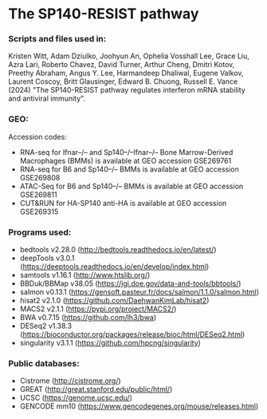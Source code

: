 # The SP140-RESIST pathway

### Scripts and files used in:

Kristen Witt, Adam Dziulko, Joohyun An, Ophelia Vosshall Lee, Grace Liu, Azra Lari, Roberto Chavez, David Turner, Arthur Cheng, Dmitri Kotov, Preethy Abraham, Angus Y. Lee, Harmandeep Dhaliwal, Eugene Valkov, Laurent Coscoy, Britt Glausinger, Edward B. Chuong, Russell E. Vance (2024) "The SP140-RESIST pathway regulates interferon mRNA stability and antiviral immunity".

### GEO:
Accession codes:
- RNA-seq for Ifnar–/– and Sp140–/–Ifnar–/– Bone Marrow-Derived Macrophages (BMMs) is available at GEO accession GSE269761
- RNA-seq for B6 and Sp140–/– BMMs is available at GEO accession GSE269808
- ATAC-Seq for B6 and Sp140–/– BMMs is available at GEO accession GSE269811
- CUT&RUN for HA-SP140 anti-HA is available at GEO accession GSE269315

### Programs used:
- bedtools v2.28.0 (http://bedtools.readthedocs.io/en/latest/)
- deepTools v3.0.1 (https://deeptools.readthedocs.io/en/develop/index.html)
- samtools v1.16.1 (http://www.htslib.org/)
- BBDuk/BBMap v38.05 (https://jgi.doe.gov/data-and-tools/bbtools/)
- salmon v0.13.1 (https://gensoft.pasteur.fr/docs/salmon/1.1.0/salmon.html)
- hisat2 v2.1.0 (https://github.com/DaehwanKimLab/hisat2)
- MACS2 v2.1.1 (https://pypi.org/project/MACS2/)
- BWA v0.7.15 (https://github.com/lh3/bwa)
- DESeq2 v1.38.3 (https://bioconductor.org/packages/release/bioc/html/DESeq2.html)
- singularity v3.1.1 (https://github.com/hpcng/singularity)

### Public databases:
- Cistrome (http://cistrome.org/)
- GREAT  (http://great.stanford.edu/public/html/)
- UCSC (https://genome.ucsc.edu/)
- GENCODE mm10 (https://www.gencodegenes.org/mouse/releases.html)
